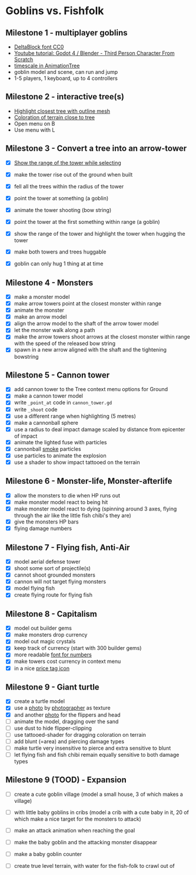 # Goblins vs. Fishfolk

## Milestone 1 - multiplayer goblins

- [DeltaBlock font CC0](https://www.fontspace.com/delta-block-font-f108775)
- [Youtube tutorial: Godot 4 / Blender - Third Person Character From Scratch](https://youtu.be/VasHZZyPpYU?si=uVCYltNUYqa3C8hG)
- [timescale in AnimationTree](https://github.com/godotengine/godot-proposals/issues/463#issuecomment-585551999)
- goblin model and scene, can run and jump
- 1-5 players, 1 keyboard, up to 4 controllers

## Milestone 2 - interactive tree(s)

- [Highlight closest tree with outline mesh](https://www.reddit.com/r/godot/comments/16ulxqs/does_anybody_knows_how_this_3d_model_outline_is/)
- [Coloration of terrain close to tree](https://www.reddit.com/r/godot/comments/gok070/need_help_getting_world_coordinates_in_shader/)
- Open menu on B
- Use menu with L

## Milestone 3 - Convert a tree into an arrow-tower
- [x] [Show the range of the tower while selecting](https://godotshaders.com/shader/sdf-range-rings-3d/)
- [x] make the tower rise out of the ground when built
- [x] fell all the trees within the radius of the tower
- [x] point the tower at something (a goblin)
- [x] animate the tower shooting (bow string)
- [x] point the tower at the first something within range (a goblin)
- [x] show the range of the tower and highlight the tower when hugging the tower
- [x] make both towers and trees huggable
- [x] goblin can only hug 1 thing at at time


## Milestone 4 - Monsters
- [x] make a monster model
- [x] make arrow towers point at the closest monster within range
- [x] animate the monster
- [x] make an arrow model
- [x] align the arrow model to the shaft of the arrow tower model
- [x] let the monster walk along a path
- [x] make the arrow towers shoot arrows at the closest monster within range with the speed of the released bow string
- [x] spawn in a new arrow aligned with the shaft and the tightening bowstring

## Milestone 5 - Cannon tower
- [x] add cannon tower to the Tree context menu options for Ground
- [x] make a cannon tower model
- [x] write `_point_at` code in `cannon_tower.gd`
- [x] write `_shoot` code 
- [x] use a different range when highlighting (5 metres)
- [x] make a cannonball sphere
- [x] use a radius to deal impact damage scaled by distance from epicenter of impact
- [x] animate the lighted fuse with particles
- [x] cannonball  [smoke](https://www.youtube.com/watch?v=jVdgmbn67G8) particles
- [x] use particles to animate the explosion
- [x] use a shader to show impact tattooed on the terrain

## Milestone 6 - Monster-life, Monster-afterlife

- [x] allow the monsters to die when HP runs out
- [x] make monster model react to being hit
- [x] make monster model react to dying (spinning around 3 axes, flying through the air like the little fish chibi's they are)
- [x] give the monsters HP bars
- [x] flying damage numbers 

## Milestone 7 - Flying fish, Anti-Air

- [x] model aerial defense tower
- [x] shoot some sort of projectile(s) 
- [x] cannot shoot grounded monsters
- [x] cannon will not target flying monsters
- [x] model flying fish
- [x] create flying route for flying fish

## Milestone 8 - Capitalism

- [x] model out builder gems
- [x] make monsters drop currency
- [x] model out magic crystals
- [x] keep track of currency (start with 300 builder gems)
- [x] more readable [font for numbers](https://www.fontspace.com/alpha-prota-font-f83519)
- [x] make towers cost currency in context menu
- [x] in a nice [price tag icon](https://svgsilh.com/image/151102.html)

## Milestone 9 - Giant turtle
- [x] create a turtle model
- [x] use a [photo](https://commons.wikimedia.org/wiki/Image:Chelonia_mydas_(green_sea_turtle)_(San_Salvador_Island,_Bahamas)_4_(16158070626).jpg?uselang=nl) by [photographer](https://www.flickr.com/people/47445767@N05) as texture 
- [x] and another [photo](https://commons.wikimedia.org/wiki/File:Chelonia_mydas_176500422.jpg) for the flippers and head
- [ ] animate the model, dragging over the sand
- [ ] use dust to hide flipper-clipping
- [ ] use tattooed-shader for dragging coloration on terrain
- [ ] add blunt (=area) and piercing damage types
- [ ] make turtle very insensitive to pierce and extra sensitive to blunt
- [ ] let flying fish and fish chibi remain equally sensitive to both damage types

## Milestone 9 (TOOD) - Expansion
- [ ] create a cute goblin village (model a small house, 3 of which makes a village)
- [ ] with little baby goblins in cribs (model a crib with a cute baby in it, 20 of which make a nice target for the monsters to attack)
- [ ] make an attack animation when reaching the goal
- [ ] make the baby goblin and the attacking monster disappear
- [ ] make a baby goblin counter
- [ ] create true level terrain, with water for the fish-folk to crawl out of


